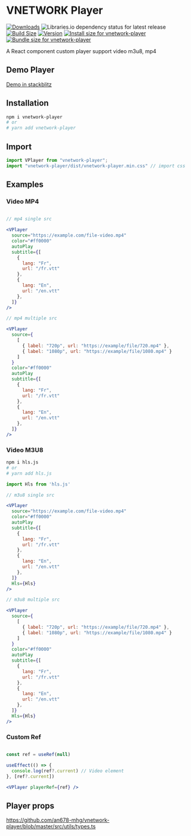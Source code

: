 # VNETWORK Player

[![Downloads](https://img.shields.io/npm/dt/vnetwork-player.svg?style=flat&color=success)](https://www.npmjs.com/package/vnetwork-player)
![Libraries.io dependency status for latest release](https://img.shields.io/librariesio/release/npm/vnetwork-player)
[![Build Size](https://img.shields.io/bundlejs/size/vnetwork-player)](https://pkg-size.dev/vnetwork-player)
[![Version](https://img.shields.io/npm/v/vnetwork-player?style=flat&color=success)](https://www.npmjs.com/package/vnetwork-player)
<a href="https://pkg-size.dev/vnetwork-player"><img src="https://pkg-size.dev/badge/install/103906" title="Install size for vnetwork-player"></a>
<a href="https://pkg-size.dev/vnetwork-player"><img src="https://pkg-size.dev/badge/bundle/24854" title="Bundle size for vnetwork-player"></a>

A React component custom player support video m3u8, mp4


## Demo Player 

<a href="https://stackblitz.com/edit/vitejs-vite-prsdgv?file=src%2FApp.tsx" target="_blank">Demo in stackblitz</a>

## Installation

```bash
npm i vnetwork-player
# or
# yarn add vnetwork-player
```

## Import

```jsx
import VPlayer from "vnetwork-player";
import "vnetwork-player/dist/vnetwork-player.min.css" // import css
```

## Examples

### Video MP4

```jsx

// mp4 single src

<VPlayer
  source="https://example.com/file-video.mp4"
  color="#ff0000"
  autoPlay
  subtitle={[
    {
      lang: "Fr",
      url: "/fr.vtt"
    },
    {
      lang: "En",
      url: "/en.vtt"
    },
  ]}
/>

// mp4 multiple src

<VPlayer
  source={
    [
      { label: "720p", url: "https://example/file/720.mp4" },
      { label: "1080p", url: "https://example/file/1080.mp4" }
    ]
  }
  color="#ff0000"
  autoPlay
  subtitle={[
    {
      lang: "Fr",
      url: "/fr.vtt"
    },
    {
      lang: "En",
      url: "/en.vtt"
    },
  ]}
/>

```

### Video M3U8

```bash
npm i hls.js
# or
# yarn add hls.js
```

```jsx
import Hls from 'hls.js'

// m3u8 single src

<VPlayer
  source="https://example.com/file-video.mp4"
  color="#ff0000"
  autoPlay
  subtitle={[
    {
      lang: "Fr",
      url: "/fr.vtt"
    },
    {
      lang: "En",
      url: "/en.vtt"
    },
  ]}
  Hls={Hls}
/>

// m3u8 multiple src

<VPlayer
  source={
    [
      { label: "720p", url: "https://example/file/720.mp4" },
      { label: "1080p", url: "https://example/file/1080.mp4" }
    ]
  }
  color="#ff0000"
  autoPlay
  subtitle={[
    {
      lang: "Fr",
      url: "/fr.vtt"
    },
    {
      lang: "En",
      url: "/en.vtt"
    },
  ]}
  Hls={Hls}
/>

```

### Custom Ref

```jsx

const ref = useRef(null)

useEffect(() => {
  console.log(ref?.current) // Video element
}, [ref?.current])

<VPlayer playerRef={ref} />

```

## Player props

<a href="https://github.com/an678-mhg/vnetwork-player/blob/master/src/utils/types.ts" target="_blank">https://github.com/an678-mhg/vnetwork-player/blob/master/src/utils/types.ts</a>



